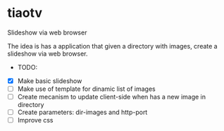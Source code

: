 # tiaotv
Slideshow via web browser

The idea is has a application that given a directory with images,
create a slideshow via web browser.

* TODO:
 - [x] Make basic slideshow
 - [ ] Make use of template for dinamic list of images
 - [ ] Create mecanism to update client-side when has a new image in directory
 - [ ] Create parameters: dir-images and http-port
 - [ ] Improve css